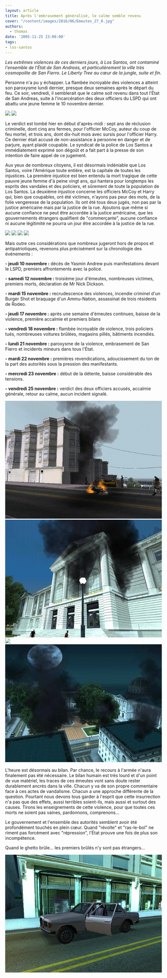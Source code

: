 ```yaml
---
layout: article
title: Après l'embrasement généralisé, le calme semble revenu
cover: "/content/images/2016/06/Emeutes_27_0.jpg"
authors:
  - thomas
date: '2005-11-25 23:00:00'
tags:
- los-santos
---
```


_Les extrêmes violences de ces derniers jours, à Los Santos, ont contaminé l'ensemble de l'État de San Andreas, et particulièrement la ville très cosmopolite de San Fierro. Le Liberty Tree au cœur de la jungle, suite et fin._

Personne n'a pu y échapper. La flambée incroyable des violences a atteint son paroxysme lundi dernier, presque deux semaines après le départ du feu. Ce soir, vendredi, il semblerait que le calme soit revenu dans tout l'État de San Andreas, suite à l'incarcération des deux officiers du LSPD qui ont abattu une jeune femme le 10 novembre dernier.

![](/content/images/2005/01/Emeutes_23_0.jpg)
![](/content/images/2005/01/Emeutes_24_0.jpg)

Le verdict est tombé hier en début d'après-midi : sept ans de réclusion criminelle, dont cinq ans fermes, pour l'officier McCoy, auteur du coup de feu mortel, et trois ans, dont dix-huit mois avec sursis pour l'officier Harry. Ce dernier était accusé de non-assistance à personne en danger et de parjure, ayant plaidé coupable. Le syndicat de la police de Los Santos a immédiatement exprimé son dégoût et a fait part à la presse de son intention de faire appel de ce jugement.

Aux yeux de nombreux citoyens, il est désormais indéniable que Los Santos, voire l'Amérique toute entière, est la capitale de toutes les injustices. La première injustice est bien entendu la mort tragique de cette pauvre jeune femme d'à peine vingt ans, qui hantera pour longtemps les esprits des vandales et des policiers, et sûrement de toute la population de Los Santos. La deuxième injustice concerne les officiers McCoy et Harry qui, bien que coupables, ont été victimes, n'ayons pas peur des mots, de la folie vengeresse de la population. Ils ont été tous deux jugés, non pas par la justice américaine mais par la justice de la rue. Ajoutons que même si aucune confiance ne peut être accordée à la justice américaine, que les gouvernements étrangers qualifient de "commerçante", aucune confiance ni aucune légitimité ne pourra un jour être accordée à la justice de la rue.

![](/content/images/2005/01/Emeutes%208_0.jpg)
![](/content/images/2005/01/Emeutes%209_0.jpg)
![](/content/images/2005/01/Emeutes_31_0.jpg)
![](/content/images/2005/01/Emeutes_29_0.jpg)

Mais outre ces considérations que nombreux jugeront hors de propos et antipatriotiques, revenons plus précisément sur la chronologie des événements :

**- jeudi 10 novembre :** décès de Yasmin Andrew puis manifestations devant le LSPD, premiers affrontements avec la police.

**- samedi 12 novembre :** troisième jour d'émeutes, nombreuses victimes, premiers morts, déclaration de Mr Nick Dickson.

**- mardi 15 novembre :** recrudescence des violences, incendie criminel d'un Burger Shot et braquage d'un Ammu-Nation, assassinat de trois résidents de Rodeo.

**- jeudi 17 novembre :** après une semaine d'émeutes continues, baisse de la violence, première accalmie et premiers bilans

**- vendredi 18 novembre :** flambée incroyable de violence, trois policiers tués, nombreuses voitures brûlées, magasins pillés, bâtiments incendiés.

**- lundi 21 novembre :** paroxysme de la violence, embrasement de San Fierro et incidents mineurs dans tous l'État.

**- mardi 22 novembre :** premières revendications, adoucissement du ton de la part des autorités sous la pression des manifestants.

**- mercredi 23 novembre :** début de la détente, baisse considérable des tensions.

**- vendredi 25 novembre :** verdict des deux officiers accusés, accalmie générale, retour au calme, aucun incident signalé.

![](/content/images/2005/01/Emeutes_17.jpg)
![](/content/images/2005/01/Emeutes_26.jpg)
![](/content/images/2005/01/Emeutes_27_1.jpg)
![](/content/images/2005/01/Emeutes_30.jpg)

L'heure est désormais au bilan. Par chance, le recours à l'armée n'aura finalement pas été nécessaire. Le bilan humain est très lourd et d'un point de vue matériel, les traces de ces émeutes vont sans doute rester durablement ancrés dans la ville. Chacun y va de son propre commentaire face à ces actes de vandalisme. Chacun a une approche différente de la question. Pourtant nous devons tous garder à l'esprit que cette insurrection n'a pas que des effets, aussi terribles soient-ils, mais aussi et surtout des causes. Tirons les enseignements de cette violence, pour que toutes ces morts ne soient pas vaines, pardonnons, comprenons...

Le gouvernement et l'ensemble des autorités semblent avoir été profondément touchés en plein cœur. Quand "révolte" et "ras-le-bol" ne riment pas forcément avec "répression", l'État prouve une fois de plus son incompétence.

Quand le ghetto brûle... les premiers brûlés n'y sont pas étrangers...

![](/content/images/2005/01/Emeutes_25.jpg)
